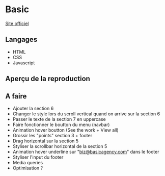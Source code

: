 # Basic
[Site officiel](https://www.basicagency.com/)
## Langages
- HTML
- CSS
- Javascript
## Aperçu de la reproduction
## A faire
- Ajouter la section 6
- Changer le style lors du scroll vertical quand on arrive sur la section 6
- Passer le texte de la section 7 en uppercase
- Faire fonctionner le boutton du menu (navbar)
- Animation hover boutton (See the work + View all)
- Grossir les "points" section 3 + footer
- Drag horizontal sur la section 5
- Styliser la scrollbar horizontal de la section 5
- Animation hover underline sur "biz@basicagency.com" dans le footer
- Styliser l'input du footer
- Media queries
- Optimisation ?